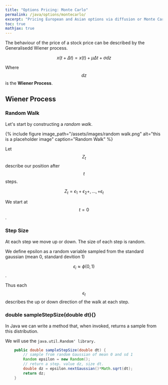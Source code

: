 ```yaml
---
title: "Options Pricing: Monte Carlo"
permalink: /java/options/montecarlo/
excerpt: "Pricing European and Asian options via diffusion or Monte Carlo method"
toc: true
mathjax: true
---
```



The behaviour of the price of a stock price can be described by the Generalisedd Wiener process.

$$
x(t + \Delta t) = x(t) + \mu\Delta t + \sigma dz
$$

Where $$dz$$ is the __Wiener Process__.

## Wiener Process

### Random Walk

Let's start by constructing a _random walk_.


{% include figure image_path="/assets/images/random walk.png" alt="this is a placeholder image" caption="Random Walk" %}

Let $$Z_t$$ describe our position after $$t$$ steps. 

$$
Z_t = \epsilon_1 + \epsilon_2 +,...,+ \epsilon_t
$$

We start at $$t = 0$$.

### Step Size

At each step we move up or down. The size of each step is random.

We define epsilon as a random variable sampled from the standard gaussian (mean 0, standard devition 1)

$$\epsilon_i \approx \phi(0,1)$$.

Thus each $$\epsilon_t$$ describes the up or down direction of the walk at each step.

### double sampleStepSize(double dt){}

In Java we can write a method that, when invoked, returns a sample from this distribution.

We will use the `java.util.Random' library.`

```java
    public double sampleStepSize(double dt) {
        // sample from random Gaussian of mean 0 and sd 1
        Random epsilon = new Random();
        // return a step. value dz, size dt.
        double dz = epsilon.nextGaussian()*Math.sqrt(dt);
        return dz;
    }
```



